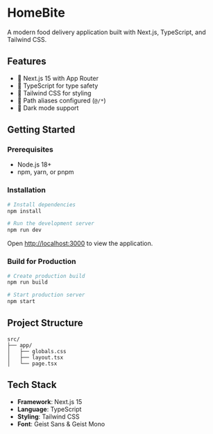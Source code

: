 # HomeBite

A modern food delivery application built with Next.js, TypeScript, and Tailwind CSS.

## Features

- 🚀 Next.js 15 with App Router
- 📘 TypeScript for type safety
- 🎨 Tailwind CSS for styling
- 📁 Path aliases configured (`@/*`)
- 🌙 Dark mode support

## Getting Started

### Prerequisites

- Node.js 18+ 
- npm, yarn, or pnpm

### Installation

```bash
# Install dependencies
npm install

# Run the development server
npm run dev
```

Open [http://localhost:3000](http://localhost:3000) to view the application.

### Build for Production

```bash
# Create production build
npm run build

# Start production server
npm start
```

## Project Structure

```
src/
├── app/
│   ├── globals.css
│   ├── layout.tsx
│   └── page.tsx
```

## Tech Stack

- **Framework**: Next.js 15
- **Language**: TypeScript
- **Styling**: Tailwind CSS
- **Font**: Geist Sans & Geist Mono
